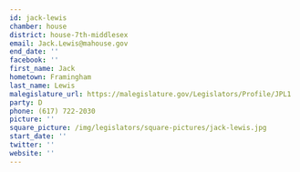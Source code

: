 ```yaml
---
id: jack-lewis
chamber: house
district: house-7th-middlesex
email: Jack.Lewis@mahouse.gov
end_date: ''
facebook: ''
first_name: Jack
hometown: Framingham
last_name: Lewis
malegislature_url: https://malegislature.gov/Legislators/Profile/JPL1
party: D
phone: (617) 722-2030
picture: ''
square_picture: /img/legislators/square-pictures/jack-lewis.jpg
start_date: ''
twitter: ''
website: ''
---
```

